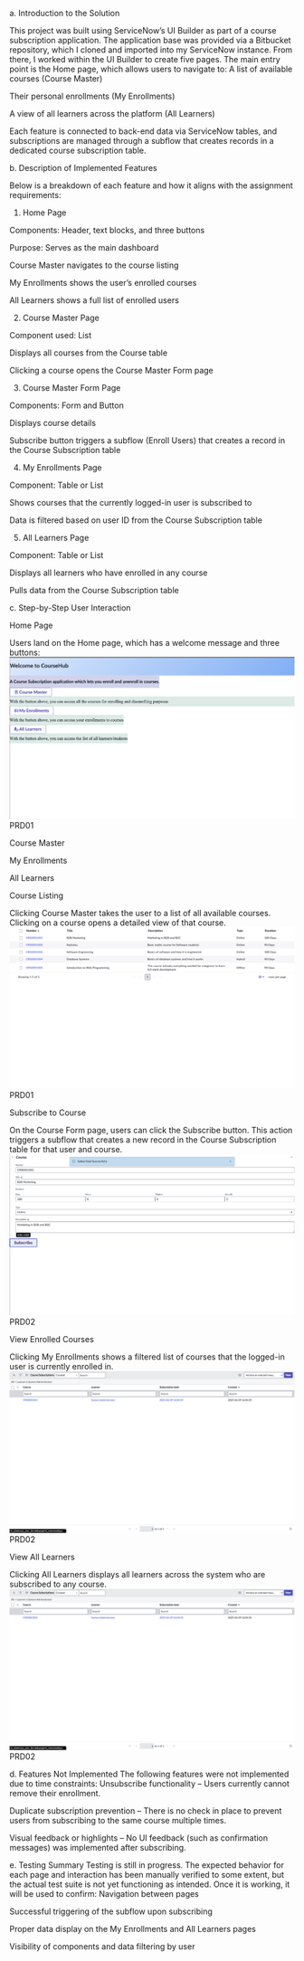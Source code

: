 a. Introduction to the Solution

This project was built using ServiceNow’s UI Builder as part of a course subscription application. The application base was provided via a Bitbucket repository, which I cloned and imported into my ServiceNow instance.
From there, I worked within the UI Builder to create five pages. The main entry point is the Home page, which allows users to navigate to:
A list of available courses (Course Master)

Their personal enrollments (My Enrollments)

A view of all learners across the platform (All Learners)

Each feature is connected to back-end data via ServiceNow tables, and subscriptions are managed through a subflow that creates records in a dedicated course subscription table.

b. Description of Implemented Features

Below is a breakdown of each feature and how it aligns with the assignment requirements:

1. Home Page

Components: Header, text blocks, and three buttons

Purpose: Serves as the main dashboard

Course Master navigates to the course listing

My Enrollments shows the user’s enrolled courses

All Learners shows a full list of enrolled users

2. Course Master Page

Component used: List

Displays all courses from the Course table

Clicking a course opens the Course Master Form page

3. Course Master Form Page

Components: Form and Button

Displays course details

Subscribe button triggers a subflow (Enroll Users) that creates a record in the Course Subscription table

4. My Enrollments Page

Component: Table or List

Shows courses that the currently logged-in user is subscribed to

Data is filtered based on user ID from the Course Subscription table

5. All Learners Page

Component: Table or List

Displays all learners who have enrolled in any course

Pulls data from the Course Subscription table


c. Step-by-Step User Interaction

Home Page

 Users land on the Home page, which has a welcome message and three buttons:
![image alt](https://github.com/vatsalr26/CourseHub/blob/main/Screenshots/Home%20page.png)
PRD01

Course Master

My Enrollments

All Learners

Course Listing

 Clicking Course Master takes the user to a list of all available courses. Clicking on a course opens a detailed view of that course.
![image alt](https://github.com/vatsalr26/CourseHub/blob/main/Screenshots/CourseMaster.png)
PRD01

Subscribe to Course

 On the Course Form page, users can click the Subscribe button. This action triggers a subflow that creates a new record in the Course Subscription table for that user and course.
![image alt](https://github.com/vatsalr26/CourseHub/blob/main/Screenshots/Subscribe!.png)
PRD02

View Enrolled Courses

 Clicking My Enrollments shows a filtered list of courses that the logged-in user is currently enrolled in.
![image alt](https://github.com/vatsalr26/CourseHub/blob/main/Screenshots/SubscribeProof.png)
PRD02

View All Learners

 Clicking All Learners displays all learners across the system who are subscribed to any course.
![image alt](https://github.com/vatsalr26/CourseHub/blob/main/Screenshots/SubscribeProof.png)
PRD02

d. Features Not Implemented
The following features were not implemented due to time constraints:
Unsubscribe functionality – Users currently cannot remove their enrollment.

Duplicate subscription prevention – There is no check in place to prevent users from subscribing to the same course multiple times.

Visual feedback or highlights – No UI feedback (such as confirmation messages) was implemented after subscribing.


e. Testing Summary
Testing is still in progress. The expected behavior for each page and interaction has been manually verified to some extent, but the actual test suite is not yet functioning as intended. Once it is working, it will be used to confirm:
Navigation between pages

Successful triggering of the subflow upon subscribing

Proper data display on the My Enrollments and All Learners pages

Visibility of components and data filtering by user



